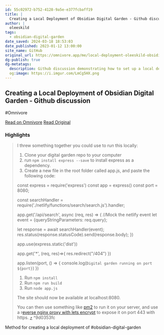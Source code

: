 ```yaml
---
id: 55c02972-b752-4128-9a5e-e377fcbaff19
title: |
  Creating a Local Deployment of Obsidian Digital Garden - Github discussion
author: |
  oleeskild
tags:
  - obsidian-digital-garden
date_saved: 2024-03-18 18:53:03
date_published: 2023-01-12 13:00:00
site_name: GitHub
original_url: https://omnivore.app/me/local-deployment-oleeskild-obsidian-digital-garden-discussion-16-18e501c54ac
dg-publish: true
dg-metatags:
  description: Github discussion demonstrating how to set up a local deployment of Obsidian Digital Garden
  og:image: https://i.imgur.com/LmCg5HX.png
---
```


## Creating a Local Deployment of Obsidian Digital Garden - Github discussion
#Omnivore

[Read on Omnivore](https://omnivore.app/me/local-deployment-oleeskild-obsidian-digital-garden-discussion-16-18e501c54ac)
[Read Original](https://github.com/oleeskild/obsidian-digital-garden/discussions/160)

### Highlights

> I threw something together you could use to run this locally:
> 
> 1. Clone your digital garden repo to your computer
> 2. run `npm install express --save` to install express as a dependency.
> 3. Create a new file in the root folder called app.js, and paste the following code:
> 
> const express = require('express')
> const app = express()
> const port = 8080; 
> 
> const searchHandler = require('./netlify/functions/search/search.js').handler;
> 
> app.get('/api/search', async (req, res) => {
>   //Mock the netlify event
>   let event = {queryStringParameters: req.query};
> 
>   let response = await searchHandler(event);
>   res.status(response.statusCode).send(response.body);
> })
> 
> app.use(express.static('dist'))
> 
> app.get('*', (req, res)=>{
>   res.redirect("/404")
> })
> 
> app.listen(port, () => {
>   console.log(`Digital garden running on port ${port}`)
> })
> 
> 1. Run `npm install`
> 2. Run `npm run build`
> 3. Run `node app.js`
> 
> The site should now be available at localhost:8080.
> 
> You can then use something like [pm2](https://pm2.keymetrics.io/) to run it on your server, and use a r[everse nginx proxy with lets encrypt](https://seanthegeek.net/1035/how-to-configure-a-nginx-reverse-proxy-with-lets-encrypt-certificates/) to expose it on port 443 with https. [⤴️](https://omnivore.app/me/local-deployment-oleeskild-obsidian-digital-garden-discussion-16-18e501c54ac#9d0353fc-b12c-4dfc-acdf-e900471a781a)  ^9d0353fc

Method for creating a local deployment of #obsidian-digital-garden

